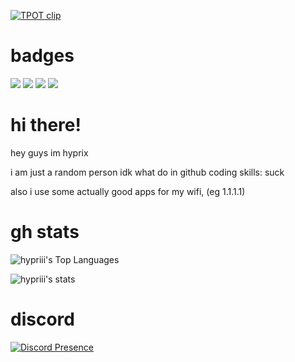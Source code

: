 [![TPOT clip](https://github.com/hypriii/hypriii/blob/main/src/7N7CwvC5XylmNCIi.gif)](https://bfdi.tv)

# badges

![](https://komarev.com/ghpvc/?username=hypriii) ![](https://img.shields.io/badge/tpot-enjoyer-green) ![](https://img.shields.io/badge/short_ass-guy-green) ![](https://img.shields.io/badge/inactive-person-red)

# hi there!
hey guys im hyprix

i am just a random person
idk what do in github
coding skills: suck

also i use some actually good apps for my wifi, (eg 1.1.1.1)

# gh stats

![hypriii's Top Languages](https://github-readme-stats.vercel.app/api/top-langs/?username=hypriii&theme=tokyonight&show_icons=true&hide_border=true&layout=compact)

![hypriii's stats](https://github-readme-stats.vercel.app/api?username=hypriii&theme=tokyonight&show_icons=true&hide_border=true&count_private=true)
# discord
[![Discord Presence](https://lanyard.cnrad.dev/api/1251097782580940917)](https://discord.com/users/1251097782580940917)
